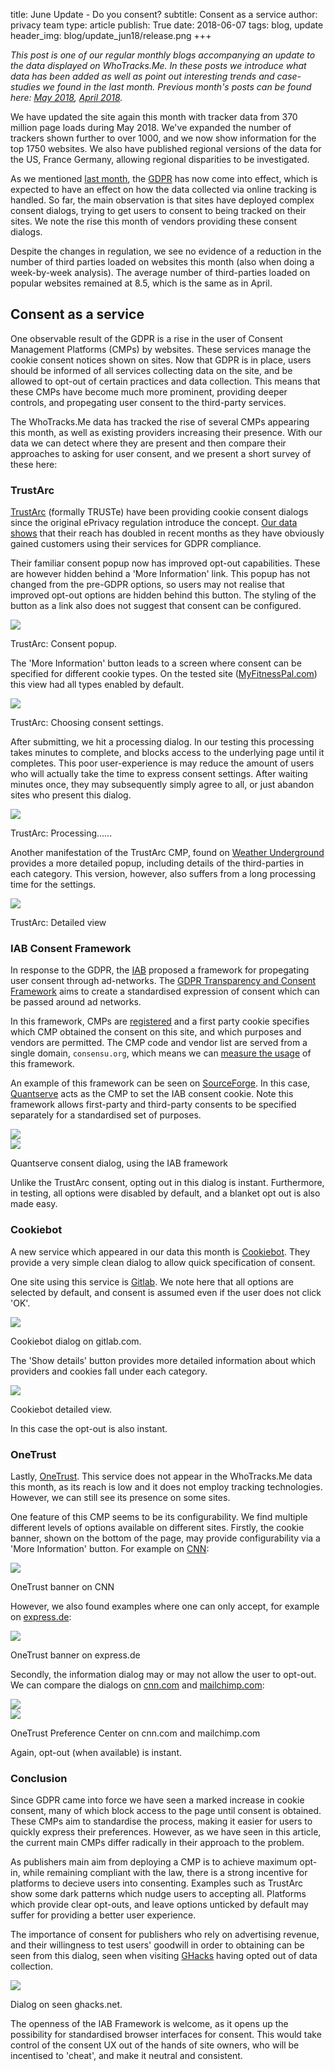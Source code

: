 title: June Update - Do you consent?
subtitle: Consent as a service
author: privacy team
type: article
publish: True
date: 2018-06-07
tags: blog, update
header_img: blog/update_jun18/release.png
+++

_This post is one of our regular monthly blogs accompanying an update to the data
displayed on WhoTracks.Me. In these posts we introduce what data has been added as well
as point out interesting trends and case-studies we found in the last month. Previous
month's posts can be found here: [May 2018](./update_may_2018.html), [April 2018](./update_apr_2018.html)._

We have updated the site again this month with tracker data from 370 million page loads during May
2018. We've expanded the number of trackers shown further to over 1000, and we now show information
for the top 1750 websites. We also have published regional versions of the data for the US, France
Germany, allowing regional disparities to be investigated.

As we mentioned [last month](./update_may_2018.html), the [GDPR](https://en.wikipedia.org/wiki/General_Data_Protection_Regulation)
has now come into effect, which is expected to have an effect on how the data collected via online
tracking is handled. So far, the main observation is that sites have deployed complex consent
dialogs, trying to get users to consent to being tracked on their sites. We note the rise this
month of vendors providing these consent dialogs.

Despite the changes in regulation, we see no evidence of a reduction in the number of third parties
loaded on websites this month (also when doing a week-by-week analysis). The average number of
third-parties loaded on popular websites remained at 8.5, which is the same as in April.

## Consent as a service

One observable result of the GDPR is a rise in the user of Consent Management Platforms (CMPs) by
websites. These services manage the cookie consent notices shown on sites. Now that GDPR is in
place, users should be informed of all services collecting data on the site, and be allowed to
opt-out of certain practices and data collection. This means that these CMPs have become much more
prominent, providing deeper controls, and propegating user consent to the third-party services.

The WhoTracks.Me data has tracked the rise of several CMPs appearing this month, as well as
existing providers increasing their presence. With our data we can detect where they are present
and then compare their approaches to asking for user consent, and we present a short survey of
these here:

### TrustArc

[TrustArc](https://www.trustarc.com/) (formally TRUSTe) have been providing cookie consent dialogs
since the original ePrivacy regulation introduce the concept. [Our data shows](../trackers/truste_consent.html)
that their reach has doubled in recent months as they have obviously gained customers using their
services for GDPR compliance.

Their familiar consent popup now has improved opt-out capabilities. These are however hidden behind
a 'More Information' link. This popup has not changed from the pre-GDPR options, so users may not
realise that improved opt-out options are hidden behind this button. The styling of the button as
a link also does not suggest that consent can be configured.

![](../static/img/blog/update_jun18/trustarc_1.png)
<p class="img-caption">TrustArc: Consent popup.</p>

The 'More Information' button leads to a screen where consent can be specified for different cookie
types. On the tested site ([MyFitnessPal.com](../websites/myfitnesspal.com.html)) this view had
all types enabled by default.

![](../static/img/blog/update_jun18/trustarc_2.png)
<p class="img-caption">TrustArc: Choosing consent settings.</p>

After submitting, we hit a processing dialog. In our testing this processing takes minutes to complete,
and blocks access to the underlying page until it completes. This poor user-experience is may
reduce the amount of users who will actually take the time to express consent settings. After
waiting minutes once, they may subsequently simply agree to all, or just abandon sites who present
this dialog.

![](../static/img/blog/update_jun18/trustarc_3.png)
<p class="img-caption">TrustArc: Processing......</p>

Another manifestation of the TrustArc CMP, found on [Weather Underground](../websites/wunderground.com.html)
provides a more detailed popup, including details of the third-parties in each category. This
version, however, also suffers from a long processing time for the settings.

![](../static/img/blog/update_jun18/trustarc_4.png)
<p class="img-caption">TrustArc: Detailed view</p>

### IAB Consent Framework

In response to the GDPR, the [IAB](https://iabtechlab.com/) proposed a framework for propegating
user consent through ad-networks. The [GDPR Transparency and Consent Framework](https://iabtechlab.com/standards/gdpr-transparency-and-consent-framework/)
aims to create a standardised expression of consent which can be passed around ad networks.

In this framework, CMPs are [registered](http://advertisingconsent.eu/iab-europe-transparency-consent-framework-list-of-registered-cmps/)
and a first party cookie specifies which CMP obtained the consent on this site, and which
purposes and vendors are permitted. The CMP code and vendor list are served from a single domain,
`consensu.org`, which means we can [measure the usage](../trackers/iab_consent.html) of this
framework.

An example of this framework can be seen on [SourceForge](../websites/sourceforge.net.html). In
this case, [Quantserve](../trackers/quantcast.html) acts as the CMP to set the IAB consent cookie.
Note this framework allows first-party and third-party consents to be specified separately for a
standardised set of purposes.

<div class="row">
  <div class="col-md-6 col-xs-12">
    <img class="img-responsive" src="../static/img/blog/update_jun18/iab_prompt.png" />
  </div>
  <div class="col-md-6 col-xs-12">
    <img class="img-responsive" src="../static/img/blog/update_jun18/iab_settings.png" />
  </div>
</div>
<p class="img-caption">Quantserve consent dialog, using the IAB framework</p>

Unlike the TrustArc consent, opting out in this dialog is instant. Furthermore, in testing, all
options were disabled by default, and a blanket opt out is also made easy.

### Cookiebot

A new service which appeared in our data this month is [Cookiebot](../trackers/cookiebot.html).
They provide a very simple clean dialog to allow quick specification of consent.

One site using this service is [Gitlab](../websites/gitlab.com.html). We note here that all options
are selected by default, and consent is assumed even if the user does not click 'OK'.

![](../static/img/blog/update_jun18/cookiebot_1.png)
<p class="img-caption">Cookiebot dialog on gitlab.com.</p>

The 'Show details' button provides more detailed information about which providers and cookies
fall under each category.

![](../static/img/blog/update_jun18/cookiebot_2.png)
<p class="img-caption">Cookiebot detailed view.</p>

In this case the opt-out is also instant.

### OneTrust

Lastly, [OneTrust](https://www.onetrust.com/). This service does not appear in the WhoTracks.Me
data this month, as its reach is low and it does not employ tracking technologies. However, we
can still see its presence on some sites.

One feature of this CMP seems to be its configurability. We find multiple different levels of
options available on different sites. Firstly, the cookie banner, shown on the bottom of the
page, may provide configurability via a 'More Information' button. For example on
[CNN](../websites/cnn.com.html):

![](../static/img/blog/update_jun18/onetrust_banner.png)
<p class="img-caption">OneTrust banner on CNN</p>

However, we also found examples where one can only accept, for example on [express.de](../websites/express.de.html):

![](../static/img/blog/update_jun18/onetrust_banner_noopt.png)
<p class="img-caption">OneTrust banner on express.de</p>

Secondly, the information dialog may or may not allow the user to opt-out. We can compare the
dialogs on [cnn.com](../websites/cnn.com.html) and [mailchimp.com](../websites/mailchimp.com.html):

<div class="row">
  <div class="col-md-6 col-xs-12">
    <img class="img-responsive" src="../static/img/blog/update_jun18/onetrust_cnn.png" />
  </div>
  <div class="col-md-6 col-xs-12">
    <img class="img-responsive" src="../static/img/blog/update_jun18/onetrust_mailchimp.png" />
  </div>
</div>
<p class="img-caption">OneTrust Preference Center on cnn.com and mailchimp.com</p>

Again, opt-out (when available) is instant.

### Conclusion

Since GDPR came into force we have seen a marked increase in cookie consent, many of which block
access to the page until consent is obtained. These CMPs aim to standardise the process, making it
easier for users to quickly express their preferences. However, as we have seen in this article,
the current main CMPs differ radically in their approach to the problem.

As publishers main aim from deploying a CMP is to achieve maximum opt-in, while remaining compliant
with the law, there is a strong incentive for platforms to decieve users into consenting. Examples
such as TrustArc show some dark patterns which nudge users to accepting all. Platforms which
provide clear opt-outs, and leave options unticked by default may suffer for providing a better
user experience.

The importance of consent for publishers who rely on advertising revenue, and their willingness to
test users' goodwill in order to obtaining can be seen from this dialog, seen when visiting [GHacks](https://www.ghacks.net/)
having opted out of data collection.

![](../static/img/blog/update_jun18/ghacks_opted_out.png)
<p class="img-caption">Dialog on seen ghacks.net.</p>

The openness of the IAB Framework is welcome, as it opens up the possibility for standardised
browser interfaces for consent. This would take control of the consent UX out of the hands of site
owners, who will be incentised to 'cheat', and make it neutral and consistent.

